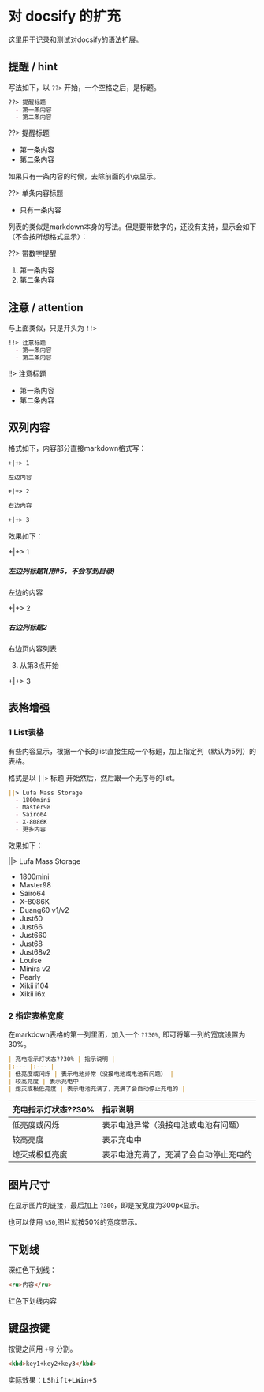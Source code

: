 # 对 docsify 的扩充

这里用于记录和测试对docsify的语法扩展。

## 提醒 / hint

写法如下，以 `??>` 开始，一个空格之后，是标题。

```markdown
??> 提醒标题
  - 第一条内容
  - 第二条内容
```

??> 提醒标题
  - 第一条内容
  - 第二条内容

如果只有一条内容的时候，去除前面的小点显示。

??> 单条内容标题
  - 只有一条内容

列表的类似是markdown本身的写法。但是要带数字的，还没有支持，显示会如下（不会按所想格式显示）：

??> 带数字提醒
  1. 第一条内容
  2. 第二条内容

## 注意 / attention

与上面类似，只是开头为 `!!>` 

```markdown
!!> 注意标题
  - 第一条内容
  - 第二条内容
```

!!> 注意标题
  - 第一条内容
  - 第二条内容

## 双列内容

格式如下，内容部分直接markdown格式写：

```markdown
+|+> 1

左边内容

+|+> 2

右边内容

+|+> 3
```

效果如下：

+|+> 1

##### 左边列标题1(用#5，不会写到目录)

左边的内容

+|+> 2

##### 右边列标题2

右边页内容列表

  3. 从第3点开始

+|+> 3


## 表格增强

### 1 List表格

有些内容显示，根据一个长的list直接生成一个标题，加上指定列（默认为5列）的表格。

格式是以 `||>` 标题 开始然后，然后跟一个无序号的list。

```markdown
||> Lufa Mass Storage
  - 1800mini
  - Master98
  - Sairo64
  - X-8086K
  - 更多内容
```

效果如下：

||> Lufa Mass Storage
  - 1800mini
  - Master98
  - Sairo64
  - X-8086K
  - Duang60 v1/v2
  - Just60
  - Just66
  - Just660
  - Just68
  - Just68v2
  - Louise
  - Minira v2
  - Pearly
  - Xikii i104
  - Xikii i6x

### 2 指定表格宽度

在markdown表格的第一列里面，加入一个 `??30%`, 即可将第一列的宽度设置为30%。

```markdown
| 充电指示灯状态??30% | 指示说明 |
|:--- |:--- |
| 低亮度或闪烁 | 表示电池异常（没接电池或电池有问题） |
| 较高亮度 | 表示充电中 |
| 熄灭或极低亮度 | 表示电池充满了，充满了会自动停止充电的 |
```

| 充电指示灯状态??30% | 指示说明 |
|:--- |:--- |
| 低亮度或闪烁 | 表示电池异常（没接电池或电池有问题） |
| 较高亮度 | 表示充电中 |
| 熄灭或极低亮度 | 表示电池充满了，充满了会自动停止充电的 |


## 图片尺寸

在显示图片的链接，最后加上 `?300`，即是按宽度为300px显示。

也可以使用 `%50`,图片就按50%的宽度显示。


## 下划线

深红色下划线：

```html
<ru>内容</ru>
```

<ru>红色下划线内容</ru>

## 键盘按键

按键之间用 `+号` 分割。

```html
<kbd>key1+key2+key3</kbd>
```

实际效果：<kbd>LShift+LWin+S</kbd>

